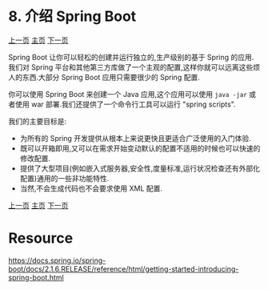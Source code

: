 
# 8. 介绍 Spring Boot





[上一页](https://github.com/LeonChen1024/Spring-Reference-Doc-Translation/blob/master/Spring-Boot/Part-II-Getting-Started/Part-II-Getting-Started.md)                                											[主页](https://github.com/LeonChen1024/Spring-Reference-Doc-Translation/tree/master/Spring-Boot)																				[下一页](https://github.com/LeonChen1024/Spring-Reference-Doc-Translation/blob/master/Spring-Boot/Part-II-Getting-Started/9-System-Requirements.md)             



Spring Boot 让你可以轻松的创建并运行独立的,生产级别的基于 Spring 的应用.我们对 Spring 平台和其他第三方库做了一个主观的配置,这样你就可以远离这些烦人的东西.大部分 Spring Boot 应用只需要很少的 Spring 配置.

你可以使用 Spring Boot 来创建一个 Java 应用,这个应用可以使用 `java -jar` 或者使用 war 部署.我们还提供了一个命令行工具可以运行 "spring scripts".

我们的主要目标是:

- 为所有的 Spring 开发提供从根本上来说更快且更适合广泛使用的入门体验.
- 既可以开箱即用,又可以在需求开始变动默认的配置不适用的时候也可以快速的修改配置.
- 提供了大型项目(例如嵌入式服务器,安全性,度量标准,运行状况检查还有外部化配置)通用的一些非功能特性.
- 当然,不会生成代码也不会要求使用 XML 配置.





[上一页](https://github.com/LeonChen1024/Spring-Reference-Doc-Translation/blob/master/Spring-Boot/Part-II-Getting-Started/Part-II-Getting-Started.md)                                											[主页](https://github.com/LeonChen1024/Spring-Reference-Doc-Translation/tree/master/Spring-Boot)																				[下一页](https://github.com/LeonChen1024/Spring-Reference-Doc-Translation/blob/master/Spring-Boot/Part-II-Getting-Started/9-System-Requirements.md)     



# Resource

https://docs.spring.io/spring-boot/docs/2.1.6.RELEASE/reference/html/getting-started-introducing-spring-boot.html











